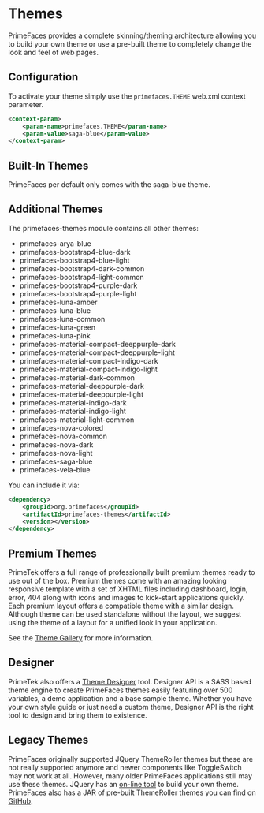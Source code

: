 # Themes

PrimeFaces provides a complete skinning/theming architecture allowing you to build your own theme or use a pre-built
theme to completely change the look and feel of web pages.

## Configuration

To activate your theme simply use the `primefaces.THEME`  web.xml context parameter.

```xml
<context-param>
    <param-name>primefaces.THEME</param-name>
    <param-value>saga-blue</param-value>
</context-param>
```


## Built-In Themes

PrimeFaces per default only comes with the saga-blue theme.


## Additional Themes

The primefaces-themes module contains all other themes:

- primefaces-arya-blue
- primefaces-bootstrap4-blue-dark
- primefaces-bootstrap4-blue-light
- primefaces-bootstrap4-dark-common
- primefaces-bootstrap4-light-common
- primefaces-bootstrap4-purple-dark
- primefaces-bootstrap4-purple-light
- primefaces-luna-amber
- primefaces-luna-blue
- primefaces-luna-common
- primefaces-luna-green
- primefaces-luna-pink
- primefaces-material-compact-deeppurple-dark
- primefaces-material-compact-deeppurple-light
- primefaces-material-compact-indigo-dark
- primefaces-material-compact-indigo-light
- primefaces-material-dark-common
- primefaces-material-deeppurple-dark
- primefaces-material-deeppurple-light
- primefaces-material-indigo-dark
- primefaces-material-indigo-light
- primefaces-material-light-common
- primefaces-nova-colored
- primefaces-nova-common
- primefaces-nova-dark
- primefaces-nova-light
- primefaces-saga-blue
- primefaces-vela-blue

You can include it via:

```xml
<dependency>
    <groupId>org.primefaces</groupId>
    <artifactId>primefaces-themes</artifactId>
    <version></version>
</dependency>
```


## Premium Themes

PrimeTek offers a full range of professionally built premium themes ready to use out of the box.
Premium themes come with an amazing looking responsive template with a set of XHTML files including dashboard, login, error,
 404 along with icons and images to kick-start applications quickly. 
Each premium layout offers a compatible theme with a similar design. Although theme can be used standalone without the layout,
 we suggest using the theme of a layout for a unified look in your application.

See the [Theme Gallery](https://www.primefaces.org/themes/) for more information.

## Designer

PrimeTek also offers a [Theme Designer](https://www.primefaces.org/designer/primefaces) tool. 
Designer API is a SASS based theme engine to create PrimeFaces themes easily featuring over 500 variables, 
a demo application and a base sample theme. Whether you have your own style guide or just need a custom theme, 
Designer API is the right tool to design and bring them to existence.

## Legacy Themes

PrimeFaces originally supported JQuery ThemeRoller themes but these are not really supported anymore and newer components like ToggleSwitch may not work at all.
However, many older PrimeFaces applications still may use these themes. JQuery has an [on-line tool](https://jqueryui.com/themeroller/) to build your own theme.
PrimeFaces also has a JAR of pre-built ThemeRoller themes you can find on [GitHub](https://github.com/primefaces/themes).
